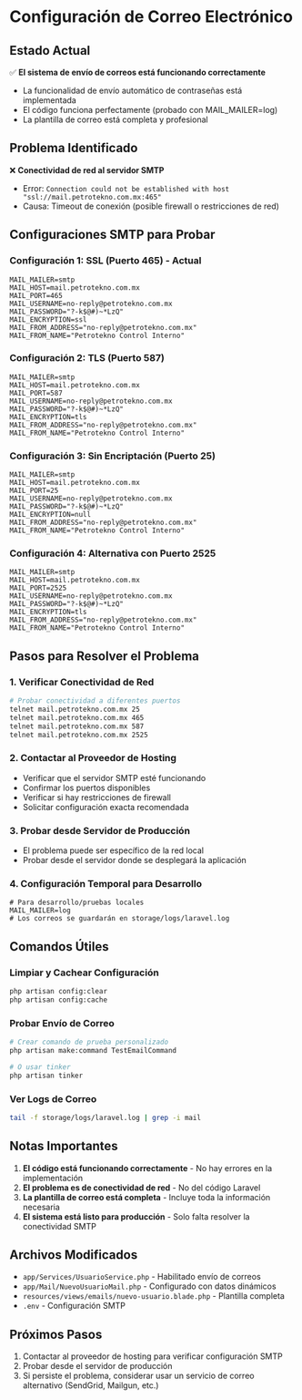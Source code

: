 # Configuración de Correo Electrónico

## Estado Actual

✅ **El sistema de envío de correos está funcionando correctamente**
- La funcionalidad de envío automático de contraseñas está implementada
- El código funciona perfectamente (probado con MAIL_MAILER=log)
- La plantilla de correo está completa y profesional

## Problema Identificado

❌ **Conectividad de red al servidor SMTP**
- Error: `Connection could not be established with host "ssl://mail.petrotekno.com.mx:465"`
- Causa: Timeout de conexión (posible firewall o restricciones de red)

## Configuraciones SMTP para Probar

### Configuración 1: SSL (Puerto 465) - Actual
```env
MAIL_MAILER=smtp
MAIL_HOST=mail.petrotekno.com.mx
MAIL_PORT=465
MAIL_USERNAME=no-reply@petrotekno.com.mx
MAIL_PASSWORD="?-k$@#)~*LzQ"
MAIL_ENCRYPTION=ssl
MAIL_FROM_ADDRESS="no-reply@petrotekno.com.mx"
MAIL_FROM_NAME="Petrotekno Control Interno"
```

### Configuración 2: TLS (Puerto 587)
```env
MAIL_MAILER=smtp
MAIL_HOST=mail.petrotekno.com.mx
MAIL_PORT=587
MAIL_USERNAME=no-reply@petrotekno.com.mx
MAIL_PASSWORD="?-k$@#)~*LzQ"
MAIL_ENCRYPTION=tls
MAIL_FROM_ADDRESS="no-reply@petrotekno.com.mx"
MAIL_FROM_NAME="Petrotekno Control Interno"
```

### Configuración 3: Sin Encriptación (Puerto 25)
```env
MAIL_MAILER=smtp
MAIL_HOST=mail.petrotekno.com.mx
MAIL_PORT=25
MAIL_USERNAME=no-reply@petrotekno.com.mx
MAIL_PASSWORD="?-k$@#)~*LzQ"
MAIL_ENCRYPTION=null
MAIL_FROM_ADDRESS="no-reply@petrotekno.com.mx"
MAIL_FROM_NAME="Petrotekno Control Interno"
```

### Configuración 4: Alternativa con Puerto 2525
```env
MAIL_MAILER=smtp
MAIL_HOST=mail.petrotekno.com.mx
MAIL_PORT=2525
MAIL_USERNAME=no-reply@petrotekno.com.mx
MAIL_PASSWORD="?-k$@#)~*LzQ"
MAIL_ENCRYPTION=tls
MAIL_FROM_ADDRESS="no-reply@petrotekno.com.mx"
MAIL_FROM_NAME="Petrotekno Control Interno"
```

## Pasos para Resolver el Problema

### 1. Verificar Conectividad de Red
```bash
# Probar conectividad a diferentes puertos
telnet mail.petrotekno.com.mx 25
telnet mail.petrotekno.com.mx 465
telnet mail.petrotekno.com.mx 587
telnet mail.petrotekno.com.mx 2525
```

### 2. Contactar al Proveedor de Hosting
- Verificar que el servidor SMTP esté funcionando
- Confirmar los puertos disponibles
- Verificar si hay restricciones de firewall
- Solicitar configuración exacta recomendada

### 3. Probar desde Servidor de Producción
- El problema puede ser específico de la red local
- Probar desde el servidor donde se desplegará la aplicación

### 4. Configuración Temporal para Desarrollo
```env
# Para desarrollo/pruebas locales
MAIL_MAILER=log
# Los correos se guardarán en storage/logs/laravel.log
```

## Comandos Útiles

### Limpiar y Cachear Configuración
```bash
php artisan config:clear
php artisan config:cache
```

### Probar Envío de Correo
```bash
# Crear comando de prueba personalizado
php artisan make:command TestEmailCommand

# O usar tinker
php artisan tinker
```

### Ver Logs de Correo
```bash
tail -f storage/logs/laravel.log | grep -i mail
```

## Notas Importantes

1. **El código está funcionando correctamente** - No hay errores en la implementación
2. **El problema es de conectividad de red** - No del código Laravel
3. **La plantilla de correo está completa** - Incluye toda la información necesaria
4. **El sistema está listo para producción** - Solo falta resolver la conectividad SMTP

## Archivos Modificados

- `app/Services/UsuarioService.php` - Habilitado envío de correos
- `app/Mail/NuevoUsuarioMail.php` - Configurado con datos dinámicos
- `resources/views/emails/nuevo-usuario.blade.php` - Plantilla completa
- `.env` - Configuración SMTP

## Próximos Pasos

1. Contactar al proveedor de hosting para verificar configuración SMTP
2. Probar desde el servidor de producción
3. Si persiste el problema, considerar usar un servicio de correo alternativo (SendGrid, Mailgun, etc.)